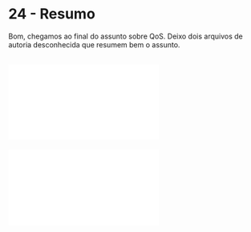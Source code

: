 # 24 - Resumo

Bom, chegamos ao final do assunto sobre QoS. Deixo dois arquivos de autoria desconhecida que resumem bem o assunto. <br></br>

![RESUMO01](Arquivos/QoS_01.pdf) <br></br>
![RESUMO01](Arquivos/QoS_02.pdf) <br></br>
